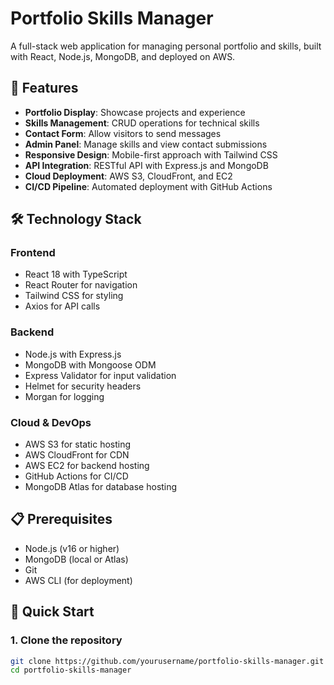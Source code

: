 # Portfolio Skills Manager

A full-stack web application for managing personal portfolio and skills, built with React, Node.js, MongoDB, and deployed on AWS.

## 🚀 Features

- **Portfolio Display**: Showcase projects and experience
- **Skills Management**: CRUD operations for technical skills
- **Contact Form**: Allow visitors to send messages
- **Admin Panel**: Manage skills and view contact submissions
- **Responsive Design**: Mobile-first approach with Tailwind CSS
- **API Integration**: RESTful API with Express.js and MongoDB
- **Cloud Deployment**: AWS S3, CloudFront, and EC2
- **CI/CD Pipeline**: Automated deployment with GitHub Actions

## 🛠️ Technology Stack

### Frontend
- React 18 with TypeScript
- React Router for navigation
- Tailwind CSS for styling
- Axios for API calls

### Backend
- Node.js with Express.js
- MongoDB with Mongoose ODM
- Express Validator for input validation
- Helmet for security headers
- Morgan for logging

### Cloud & DevOps
- AWS S3 for static hosting
- AWS CloudFront for CDN
- AWS EC2 for backend hosting
- GitHub Actions for CI/CD
- MongoDB Atlas for database hosting

## 📋 Prerequisites

- Node.js (v16 or higher)
- MongoDB (local or Atlas)
- Git
- AWS CLI (for deployment)

## 🚀 Quick Start

### 1. Clone the repository
```bash
git clone https://github.com/yourusername/portfolio-skills-manager.git
cd portfolio-skills-manager
